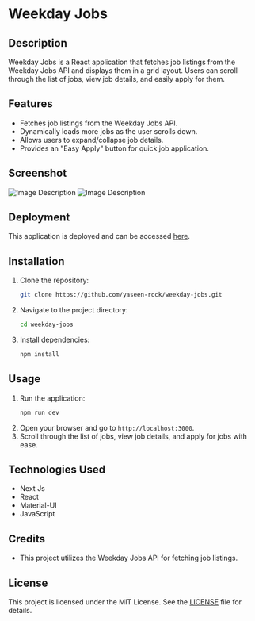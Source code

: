 # Weekday Jobs

## Description
Weekday Jobs is a React application that fetches job listings from the Weekday Jobs API and displays them in a grid layout. Users can scroll through the list of jobs, view job details, and easily apply for them.

## Features
- Fetches job listings from the Weekday Jobs API.
- Dynamically loads more jobs as the user scrolls down.
- Allows users to expand/collapse job details.
- Provides an "Easy Apply" button for quick job application.

## Screenshot
![Image Description](https://i.ibb.co/17HLXKV/Screenshot-187-1-1.png)
![Image Description](https://i.ibb.co/gyntshq/Screenshot-188-1-1.png)

## Deployment
This application is deployed and can be accessed [here](https://weekday-jobs-eight.vercel.app/).

## Installation
1. Clone the repository:
   ```bash
   git clone https://github.com/yaseen-rock/weekday-jobs.git
   ```
2. Navigate to the project directory:
   ```bash
   cd weekday-jobs
   ```
3. Install dependencies:
   ```bash
   npm install
   ```

## Usage
1. Run the application:
   ```bash
   npm run dev
   ```
2. Open your browser and go to `http://localhost:3000`.
3. Scroll through the list of jobs, view job details, and apply for jobs with ease.

## Technologies Used
- Next Js
- React
- Material-UI
- JavaScript

## Credits
- This project utilizes the Weekday Jobs API for fetching job listings.

## License
This project is licensed under the MIT License. See the [LICENSE](LICENSE) file for details.




